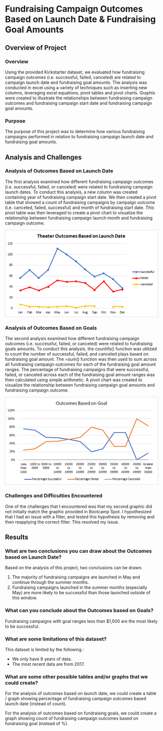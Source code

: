 # Fundraising Campaign Outcomes Based on Launch Date & Fundraising Goal Amounts

## Overview of Project

### Overview

Using the provided Kickstarter dataset, we evaluated how fundraising campaign outcomes (i.e. successful, failed, canceled) are related to campaign launch date and fundraising goal amounts.  The analysis was conducted in excel using a variety of techniques such as inserting new columns, leveraging excel equations, pivot tables and pivot charts.  Graphis were created to illustrate the relationships between fundraising campaign outcomes and fundraising campaign start date and fundraising campaign goal amounts.  

### Purpose 

The purpose of this project was to determine how various fundraising campaigns performed in relation to fundraising campaign launch date and fundraising goal amounts.  

## Analysis and Challenges

### Analysis of Outcomes Based on Launch Date

The first analysis examined how different fundraising campaign outcomes (i.e. successful, failed, or canceled) were related to fundraising campaign launch dates.  To conduct this analysis, a new column was created containing year of fundraising campaign start date.  We then created a pivot table that showed a count of fundraising campaigns by campaign outcome (i.e. canceled, failed, successful) and month of fundraising start date.  This pivot table was then leveraged to create a pivot chart to visualize the relationship between fundraising campaign launch month and fundraising campaign outcome.      

![Pivot chart](https://raw.githubusercontent.com/AMHembrough/kickstarter-analysis/main/Theater_Outcomes_vs_Launch.png)

### Analysis of Outcomes Based on Goals

The second analysis examined how different fundraising campaign outcomes (i.e. successful, failed, or canceled) were related to fundraising goals amounts.  To conduct this analysis, the countifs() function was utilized to count the number of successful, failed, and canceled plays based on fundraising goal amount.  The =sum() function was then used to sum across all fundraising campaign outcomes for each of the fundraising goal amount ranges.  The percentage of fundraising campaigns that were successful, failed, or canceled across each of the fundraising goal amount ranges was then calculated using simple arithmetic.  A pivot chart was created to visualize the relationship between fundraising campaign goal amounts and fundraising campaign outcome.      

![Pivot chart](https://raw.githubusercontent.com/AMHembrough/kickstarter-analysis/main/Outcomes_vs_Goals.png) 

### Challenges and Difficulties Encountered

One of the challenges that I encountered was that my second graphic did not initially match the graphic provided in Bootcamp Spot.  I hypothesized that I had an issue with a filter, and tested this hypothesis by removing and then reapplying the correct filter.  This resolved my issue. 

## Results

### What are two conclusions you can draw about the Outcomes based on Launch Date?

Based on the analysis of this project, two conclusions can be drawn.
1. The majority of fundraising campaigns are launched in May and continue through the summer months. 
2. Fundraising campaigns launched in the summer months (especially May) are more likely to be successful than those launched outside of this window.  

### What can you conclude about the Outcomes based on Goals?

Fundraising campaigns with goal ranges less than $1,500 are the most likely to be successful.  

### What are some limitations of this dataset?

This dataset is limited by the following : 
- We only have 8 years of data.
- The most recent data are from 2017. 

### What are some other possible tables and/or graphs that we could create?

For the analysis of outcomes based on launch date, we could create a table / graph showing percentage of fundraising campaign outcomes based launch date (instead of count).  

For the analysis of outcomes based on fundraising goals, we could create a graph showing count of fundraising campaign outcomes based on fundraising goal (instead of %).
